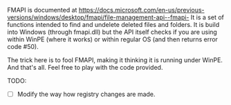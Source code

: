 FMAPI is documented at https://docs.microsoft.com/en-us/previous-versions/windows/desktop/fmapi/file-management-api--fmapi- 
It is a set of functions intended to find and undelete deleted files and folders. It is build into Windows (through fmapi.dll) but the API itself checks if you are using within WinPE (where it works) or within regular OS (and then returns error code #50).

The trick here is to fool FMAPI, making it thinking it is running under WinPE. And that's all. Feel free to play with the code provided.

TODO:
- [ ] Modify the way how registry changes are made.